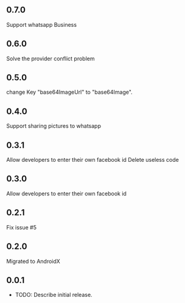 ## 0.7.0
Support whatsapp Business

## 0.6.0
Solve the provider conflict problem

## 0.5.0
change Key "base64ImageUrl" to "base64Image".

## 0.4.0
Support sharing pictures to whatsapp

## 0.3.1
Allow developers to enter their own facebook id
Delete useless code

## 0.3.0
Allow developers to enter their own facebook id

## 0.2.1

Fix issue #5

## 0.2.0

Migrated to AndroidX

## 0.0.1

* TODO: Describe initial release.
